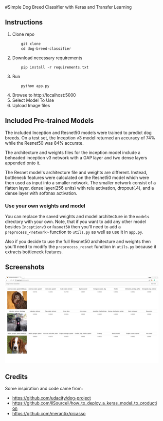 #Simple Dog Breed Classifier with Keras and Transfer Learning

## Instructions
1. Clone repo
	```
		git clone
		cd dog-breed-classifier
	```
2. Download necessary requirements
	```
		pip install -r requirements.txt
	```
3. Run
	```
		python app.py
	```
4. Browse to http://localhost:5000
5. Select Model To Use
6. Upload Image files

## Included Pre-trained Models
The included Inception and Resnet50 models were trained to predict dog breeds. On a test set, the Inception v3 model returned an accuracy of 74% while the Resnet50 was 84% accurate.

The architecture and weights files for the inception model include a beheaded inception v3 network with a GAP layer and two dense layers appended onto it.

The Resnet model's architecture file and weights are different. Instead, bottleneck features were calculated on the Resnet50 model which were then used as input into a smaller network. The smaller network consist of a flatten layer, dense layer(256 units) with relu activation, dropout(.4), and a dense layer with softmax activation.

### Use your own weights and model
You can replace the saved weights and model architecture in the `models` directory with your own. Note, that if you want to add any other model besides `Inceptionv3` or `Resnet50` then you'll need to add a `preprocess_<network>` function to `utils.py` as well as use it in `app.py`.

Also if you decide to use the full Resnet50 architecture and weights then you'll need to modify the `preprocess_resnet` function in `utils.py` because it extracts bottleneck features. 

## Screenshots
![dog breed predictions](./screenshots/screenshot_1.png "Dog Breed Class Probabilities")

## Credits
Some inspiration and code came from:
- https://github.com/udacity/dog-project
- https://github.com/llSourcell/how_to_deploy_a_keras_model_to_production
- https://github.com/merantix/picasso